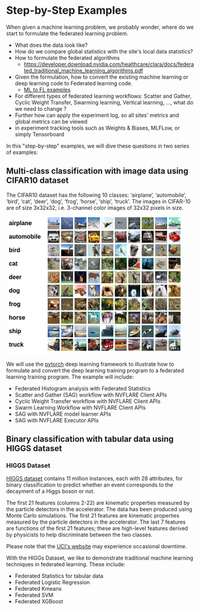 #  Step-by-Step Examples

When given a machine learning problem, we probably wonder, where do we start to formulate the federated learning problem. 

* What does the data look like?
* How do we compare global statistics with the site's local data statistics? 
* How to formulate the federated algorithms
  * https://developer.download.nvidia.com/healthcare/clara/docs/federated_traditional_machine_learning_algorithms.pdf
* Given the formulation, how to convert the existing machine learning or deep learning code to Federated learning code.
  * [ML to FL examples](https://github.com/NVIDIA/NVFlare/blob/main/examples/hello-world/ml-to-fl/README.md)
* For different types of federated learning workflows: Scatter and Gather, Cyclic Weight Transfer, Swarming learning, 
Vertical learning, ..., what do we need to change ?
* Further how can apply the experiment log, so all sites' metrics and global metrics can be viewed 
* in experiment tracking tools such as Weights & Biases, MLFLow, or simply Tensorboard

In this "step-by-step" examples, we will dive these questions in two series of examples: 

## Multi-class classification with image data using CIFAR10 dataset

The CIFAR10 dataset has the following 10 classes: ‘airplane’, ‘automobile’, ‘bird’, ‘cat’, ‘deer’, ‘dog’, ‘frog’, ‘horse’, ‘ship’, ‘truck’.
The images in CIFAR-10 are of size 3x32x32, i.e. 3-channel color images of 32x32 pixels in size.
 
![image](cifar10/data/cifar10.png)

We will use the [pytorch](https://pytorch.org/) deep learning framework to illustrate how to formulate and convert the deep learning training
program to a federated learning training program. The example will include:

* Federated Histogram analysis with Federated Statistics
* Scatter and Gather (SAG) workflow with NVFLARE Client APIs 
* Cyclic Weight Transfer workflow with NVFLARE Client APIs
* Swarm Learning Workflow with NVFLARE Client APIs
* SAG with NVFLARE model learner APIs
* SAG with NVFLARE Executor APIs


## Binary classification with tabular data using HIGGS dataset  

### HIGGS Dataset

[HIGGS dataset](https://archive.ics.uci.edu/dataset/280/higgs) contains 11 million instances, each with 28 attributes, for binary classification to predict whether an event corresponds to the decayment of a Higgs boson or not.

The first 21 features (columns 2-22) are kinematic properties measured by the particle detectors in the accelerator. 
The data has been produced using Monte Carlo simulations. The first 21 features are kinematic properties measured by the particle detectors in the accelerator. The last 7 features are functions of the first 21 features; these are high-level features derived by physicists to help discriminate between the two classes.

Please note that the [UCI's website](https://archive.ics.uci.edu/dataset/280/higgs) may experience occasional downtime.

With the HIGGs Dataset, we like to demonstrate traditional machine learning techniques in federated learning.
These include:

* Federated Statistics for tabular data
* Federated Logistic Regression
* Federated Kmeans
* Federated SVM
* Federated XGBoost
